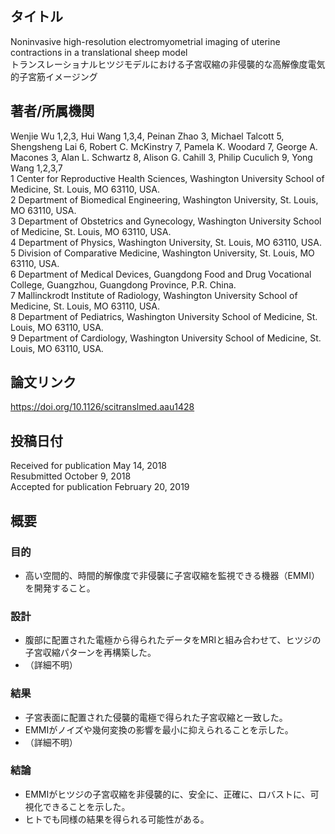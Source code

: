 ## タイトル
Noninvasive high-resolution electromyometrial imaging of uterine contractions in a translational sheep model  
トランスレーショナルヒツジモデルにおける子宮収縮の非侵襲的な高解像度電気的子宮筋イメージング

## 著者/所属機関
Wenjie Wu 1,2,3, Hui Wang 1,3,4, Peinan Zhao 3, Michael Talcott 5, Shengsheng Lai 6, Robert C. McKinstry 7, Pamela K. Woodard 7, George A. Macones 3, Alan L. Schwartz 8, Alison G. Cahill 3, Philip Cuculich 9, Yong Wang 1,2,3,7  
1 Center for Reproductive Health Sciences, Washington University School of Medicine, St. Louis, MO 63110, USA.  
2 Department of Biomedical Engineering, Washington University, St. Louis, MO 63110, USA.  
3 Department of Obstetrics and Gynecology, Washington University School of Medicine, St. Louis, MO 63110, USA.  
4 Department of Physics, Washington University, St. Louis, MO 63110, USA.  
5 Division of Comparative Medicine, Washington University, St. Louis, MO 63110, USA.  
6 Department of Medical Devices, Guangdong Food and Drug Vocational College, Guangzhou, Guangdong Province, P.R. China.  
7 Mallinckrodt Institute of Radiology, Washington University School of Medicine, St. Louis, MO 63110, USA.  
8 Department of Pediatrics, Washington University School of Medicine, St. Louis, MO 63110, USA.  
9 Department of Cardiology, Washington University School of Medicine, St. Louis, MO 63110, USA.

## 論文リンク
https://doi.org/10.1126/scitranslmed.aau1428

## 投稿日付
Received for publication May 14, 2018  
Resubmitted October 9, 2018  
Accepted for publication February 20, 2019

## 概要
### 目的
* 高い空間的、時間的解像度で非侵襲に子宮収縮を監視できる機器（EMMI）を開発すること。

### 設計
* 腹部に配置された電極から得られたデータをMRIと組み合わせて、ヒツジの子宮収縮パターンを再構築した。
* （詳細不明）

### 結果
* 子宮表面に配置された侵襲的電極で得られた子宮収縮と一致した。
* EMMIがノイズや幾何変換の影響を最小に抑えられることを示した。
* （詳細不明）

### 結論
* EMMIがヒツジの子宮収縮を非侵襲的に、安全に、正確に、ロバストに、可視化できることを示した。
* ヒトでも同様の結果を得られる可能性がある。
